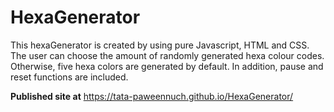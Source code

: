 # HexaGenerator

This hexaGenerator is created by using pure Javascript, HTML and CSS. The user can choose the amount of randomly generated hexa colour codes. Otherwise, five hexa colors are generated by default. In addition, pause and reset functions are included.

**Published site at** <https://tata-paweennuch.github.io/HexaGenerator/>
